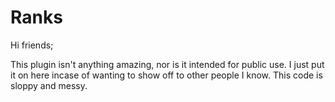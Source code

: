 # Ranks

Hi friends;

This plugin isn't anything amazing, nor is it intended for public use. I just put it on here incase of wanting to show off to other people I
know. This code is sloppy and messy.
